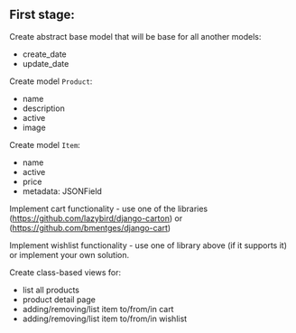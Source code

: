 ## First stage:

Create abstract base model that will be base for all another models:
- create_date
- update_date

Create model `Product`:
- name
- description
- active
- image


Create model `Item`:
- name
- active
- price
- metadata: JSONField


Implement cart functionality - use one of the libraries (https://github.com/lazybird/django-carton) or (https://github.com/bmentges/django-cart)

Implement wishlist  functionality - use one of library above (if it supports it) or implement your own solution.

Create class-based views for:
- list all products
- product detail page
- adding/removing/list item to/from/in cart
- adding/removing/list item to/from/in wishlist

